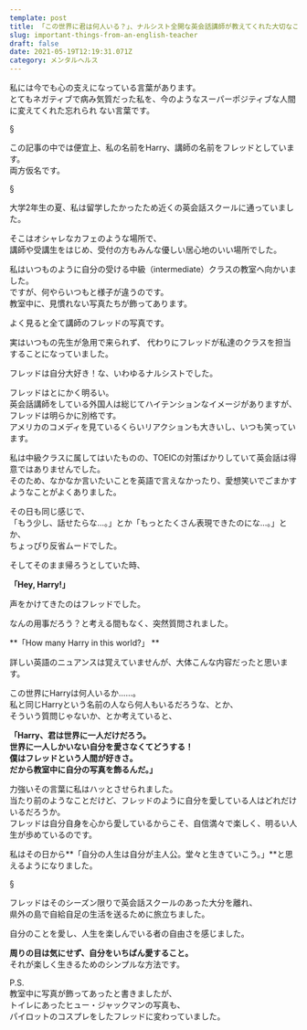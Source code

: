 ```yaml
---
template: post
title: 「この世界に君は何人いる？」、ナルシスト全開な英会話講師が教えてくれた大切なこと
slug: important-things-from-an-english-teacher
draft: false
date: 2021-05-19T12:19:31.071Z
category: メンタルヘルス
---
```

私には今でも心の支えになっている言葉があります。  
とてもネガティブで病み気質だった私を、今のようなスーパーポジティブな人間に変えてくれた忘れられ ない言葉です。  

§

この記事の中では便宜上、私の名前をHarry、講師の名前をフレッドとしています。  
両方仮名です。  

§

大学2年生の夏、私は留学したかったため近くの英会話スクールに通っていました。  

そこはオシャレなカフェのような場所で、  
講師や受講生をはじめ、受付の方もみんな優しい居心地のいい場所でした。  

私はいつものように自分の受ける中級（intermediate）クラスの教室へ向かいました。  
ですが、何やらいつもと様子が違うのです。  
教室中に、見慣れない写真たちが飾ってあります。  

よく見ると全て講師のフレッドの写真です。  

実はいつもの先生が急用で来られず、
代わりにフレッドが私達のクラスを担当することになっていました。  

フレッドは自分大好き！な、いわゆるナルシストでした。 

フレッドはとにかく明るい。  
英会話講師をしている外国人は総じてハイテンションなイメージがありますが、  
フレッドは明らかに別格です。  
アメリカのコメディを見ているくらいリアクションも大きいし、いつも笑っています。  

私は中級クラスに属してはいたものの、TOEICの対策ばかりしていて英会話は得意ではありませんでした。  
そのため、なかなか言いたいことを英語で言えなかったり、愛想笑いでごまかすようなことがよくありました。  

その日も同じ感じで、  
「もう少し、話せたらな…。」とか「もっとたくさん表現できたのにな…。」とか、  
ちょっぴり反省ムードでした。  

そしてそのまま帰ろうとしていた時、  

**「Hey, Harry!」**  

声をかけてきたのはフレッドでした。  

なんの用事だろう？と考える間もなく、突然質問されました。  

**「How many Harry in this world?」  ** 

詳しい英語のニュアンスは覚えていませんが、大体こんな内容だったと思います。  

この世界にHarryは何人いるか……。  
私と同じHarryという名前の人なら何人もいるだろうな、とか、  
そういう質問じゃないか、とか考えていると、  

**「Harry、君は世界に一人だけだろう。  
世界に一人しかいない自分を愛さなくてどうする！  
僕はフレッドという人間が好きさ。  
だから教室中に自分の写真を飾るんだ。」**  

力強いその言葉に私はハッとさせられました。  
当たり前のようなことだけど、フレッドのように自分を愛している人はどれだけいるだろうか。  
フレッドは自分自身を心から愛しているからこそ、自信満々で楽しく、明るい人生が歩めているのです。  

私はその日から**「自分の人生は自分が主人公。堂々と生きていこう。」**と思えるようになりました。  

§

フレッドはそのシーズン限りで英会話スクールのあった大分を離れ、  
県外の島で自給自足の生活を送るために旅立ちました。  

自分のことを愛し、人生を楽しんでいる者の自由さを感じました。  

**周りの目は気にせず、自分をいちばん愛すること。**  
それが楽しく生きるためのシンプルな方法です。  

P.S.  
教室中に写真が飾ってあったと書きましたが、  
トイレにあったヒュー・ジャックマンの写真も、  
パイロットのコスプレをしたフレッドに変わっていました。  